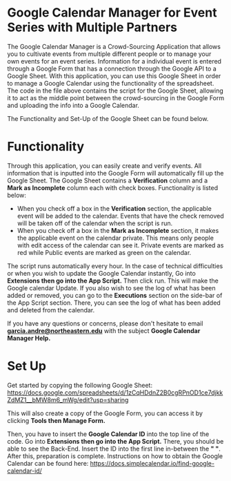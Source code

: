 # Google Calendar Manager for Event Series with Multiple Partners
The Google Calendar Manager is a Crowd-Sourcing Application that allows you to cultivate events from multiple different people or to manage your own events for an event series. Information for a individual event is entered through a Google Form that has a connection through the Google API to a Google Sheet. With this application, you can use this Google Sheet in order to manage a Google Calendar using the functionality of the spreadsheet. The code in the file above contains the script for the Google Sheet, allowing it to act as the middle point between the crowd-sourcing in the Google Form and uploading the info into a Google Calendar.

The Functionality and Set-Up of the Google Sheet can be found below.

# Functionality
Through this application, you can easily create and verify events. All information that is inputted into the Google Form will automatically fill up the Google Sheet. The Google Sheet contains a **Verification** column and a **Mark as Incomplete** column each with check boxes. Functionality is listed below:

- When you check off a box in the **Verification** section, the applicable event will be added to the calendar. Events that have the check removed will be taken off of the calendar when the script is run.
- When you check off a box in the **Mark as Incomplete** section, it makes the applicable event on the calendar private. This means only people with edit access of the calendar can see it. Private events are marked as red while Public events are marked as green on the calendar.

The script runs automatically every hour. In the case of technical difficulties or when you wish to update the Google Calendar instantly, Go into **Extensions then go into the App Script.** Then click run. This will make the Google calendar Update. If you also wish to see the log of what has been added or removed, you can go to the **Executions** section on the side-bar of the App Script section. There, you can see the log of what has been added and deleted from the calendar.

If you have any questions or concerns, please don't hesitate to email **garcia.andre@northeastern.edu** with the subject **Google Calendar Manager Help.**

# Set Up
Get started by copying the following Google Sheet: https://docs.google.com/spreadsheets/d/1zCqHDdnZ2B0cgRPnOD1ce7djkkZdMZ1__bMW8m6_mWg/edit?usp=sharing

This will also create a copy of the Google Form, you can access it by clicking **Tools then Manage Form.**

Then, you have to insert the **Google Calendar ID** into the top line of the code. Go into **Extensions then go into the App Script.** There, you should be able to see the Back-End. Insert the ID into the first line in-between the **" "**. After this, preparation is complete.
Instructions on how to obtain the Google Calendar can be found here: https://docs.simplecalendar.io/find-google-calendar-id/


